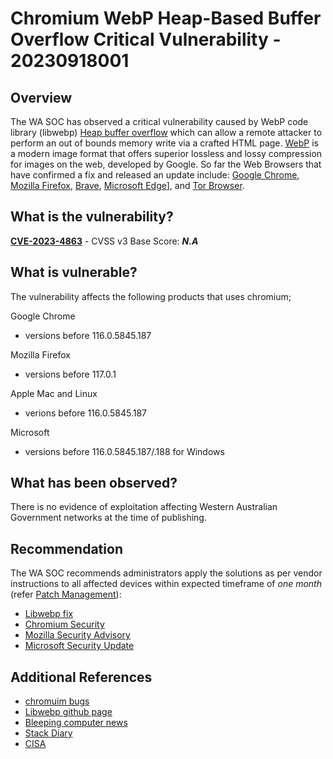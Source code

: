 # Chromium WebP Heap-Based Buffer Overflow Critical Vulnerability - 20230918001

## Overview

The WA SOC has observed a critical vulnerability caused by WebP code library (libwebp) [Heap buffer overflow](https://cwe.mitre.org/data/definitions/122.html) which can allow a remote attacker to perform an out of bounds memory write via a crafted HTML page. [WebP](https://developers.google.com/speed/webp) is a modern image format that offers superior lossless and lossy compression for images on the web, developed by Google. So far the Web Browsers that have confirmed a fix and released an update include: [Google Chrome](https://chromium.googlesource.com/chromium/src/+log/116.0.5845.180..116.0.5845.188?pretty=fuller&n=1000), [Mozilla Firefox](https://www.mozilla.org/en-US/security/advisories/mfsa2023-40/), [Brave](https://github.com/brave/brave-browser/issues/32911), [Microsoft Edge](https://learn.microsoft.com/en-us/deployedge/microsoft-edge-relnotes-security#september-12-2023)], and [Tor Browser](https://blog.torproject.org/new-release-tor-browser-1254/). 

## What is the vulnerability?

[**CVE-2023-4863**](https://nvd.nist.gov/vuln/detail/CVE-2023-4863) - CVSS v3 Base Score: ***N.A*** 

## What is vulnerable?

The vulnerability affects the following products that uses chromium;

Google Chrome 
- versions before 116.0.5845.187

Mozilla Firefox 
- versions before 117.0.1

Apple Mac and Linux 
- verions before 116.0.5845.187 

Microsoft 
- versions before 116.0.5845.187/.188 for Windows 

## What has been observed?

There is no evidence of exploitation affecting Western Australian Government networks at the time of publishing.

## Recommendation

The WA SOC recommends administrators apply the solutions as per vendor instructions to all affected devices within expected timeframe of *one month* (refer [Patch Management](../guidelines/patch-management.md)):

- [Libwebp fix](https://github.com/webmproject/libwebp/commit/902bc9190331343b2017211debcec8d2ab87e17a)
- [Chromium Security](https://sites.google.com/a/chromium.org/dev/Home/chromium-security)
- [Mozilla Security Advisory](https://www.mozilla.org/en-US/security/advisories/mfsa2023-40/)
- [Microsoft Security Update](https://msrc.microsoft.com/update-guide/vulnerability/CVE-2023-4863)

## Additional References

- [chromuim bugs](https://bugs.chromium.org/p/chromium/issues/list?q=webp&can=2)
- [Libwebp github page](https://github.com/webmproject/libwebp)
- [Bleeping computer news](https://www.bleepingcomputer.com/news/google/google-fixes-another-chrome-zero-day-bug-exploited-in-attacks/)
- [Stack Diary](https://stackdiary.com/critical-vulnerability-in-webp-codec-cve-2023-4863/)
- [CISA](https://www.cisa.gov/known-exploited-vulnerabilities-catalog)
